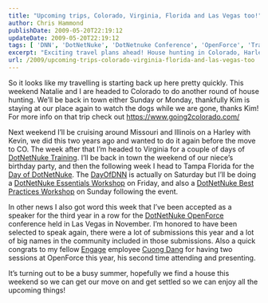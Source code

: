 ```yaml
---
title: "Upcoming trips, Colorado, Virginia, Florida and Las Vegas too!"
author: Chris Hammond
publishDate: 2009-05-20T22:19:12
updateDate: 2009-05-20T22:19:12
tags: [ 'DNN', 'DotNetNuke', 'DotNetnuke Conference', 'OpenForce', 'Travel', 'Trips' ]
excerpt: "Exciting travel plans ahead! House hunting in Colorado, Harley ride in Missouri, DotNetNuke training in Virginia, and more. Busy summer ahead!"
url: /2009/upcoming-trips-colorado-virginia-florida-and-las-vegas-too  # Use the generated URL with year
---
```

<p>So it looks like my travelling is starting back up here pretty quickly. This weekend Natalie and I are headed to Colorado to do another round of house hunting. We’ll be back in town either Sunday or Monday, thankfully Kim is staying at our place again to watch the dogs while we are gone, thanks Kim! For more info on that trip check out <a href="https://www.going2colorado.com/">https://www.going2colorado.com/</a></p>  <p>Next weekend I’ll be cruising around Missouri and Illinois on a Harley with Kevin, we did this two years ago and wanted to do it again before the move to CO. The week after that I’m headed to Virginia for a couple of days of <a href="https://www.engagesoftware.com/Training.aspx" target="_blank">DotNetNuke Training</a>. I’ll be back in town the weekend of our niece’s birthday party, and then the following week I head to Tampa Florida for the <a href="https://www.dayofdnn.com/" target="_blank">Day of DotNetNuke</a>. The <a href="https://www.dayofdnn.com/" target="_blank">DayOfDNN</a> is actually on Saturday but I’ll be doing a <a href="https://www.engagesoftware.com/Training/workshops.aspx" target="_blank">DotNetNuke Essentials Workshop</a> on Friday, and also a <a href="https://www.engagesoftware.com/Training/workshops.aspx" target="_blank">DotNetNuke Best Practices Workshop</a> on Sunday following the event.</p>  <p>In other news I also got word this week that I’ve been accepted as a speaker for the third year in a row for the <a href="https://www.openforce09.com/" target="_blank">DotNetNuke OpenForce</a> conference held in Las Vegas in November. I’m honored to have been selected to speak again, there were a lot of submissions this year and a lot of big names in the community included in those submissions. Also a quick congrats to my fellow <a href="https://www.engagesoftware.com/" target="_blank">Engage</a> employee <a href="https://www.cuongdang.net/" target="_blank">Cuong Dang</a> for having two sessions at OpenForce this year, his second time attending and presenting.</p>  <p>It’s turning out to be a busy summer, hopefully we find a house this weekend so we can get our move on and get settled so we can enjoy all the upcoming things!</p>


